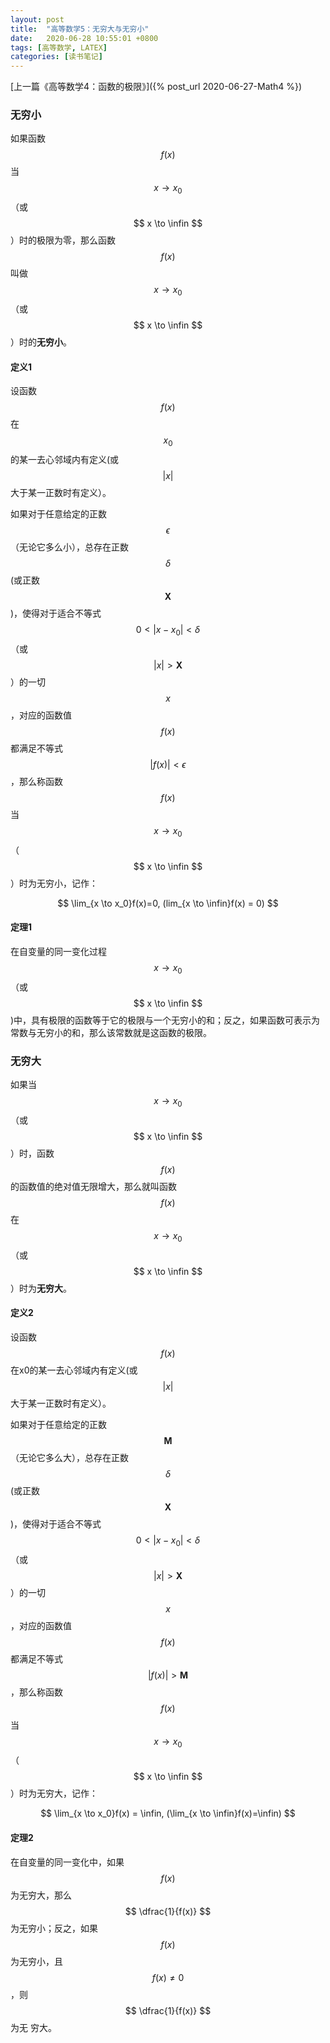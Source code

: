 ```yaml
---
layout: post
title:  "高等数学5：无穷大与无穷小"
date:   2020-06-28 10:55:01 +0800
tags: [高等数学, LATEX]
categories: [读书笔记]
---
```


[上一篇《高等数学4：函数的极限》]({% post_url 2020-06-27-Math4 %})

### 无穷小

如果函数<span> $$ f(x) $$ </span>当<span> $$ x \to x_0 $$ </span>（或 <span> $$ x \to \infin $$ </span> ）时的极限为零，那么函数<span> $$ f(x) $$ </span>叫做 <span> $$ x \to x_0 $$ </span> （或 <span> $$ x \to \infin $$ </span> ）时的**无穷小**。


#### 定义1 

设函数<span> $$ f(x) $$ </span>在<span> $$ x_0 $$ </span>的某一去心邻域内有定义(或<span> $$ |x| $$ </span>大于某一正数时有定义）。

如果对于任意给定的正数 <span> $$ \epsilon $$ </span> （无论它多么小），总存在正数 <span> $$ \delta $$ </span> (或正数 <span> $$ \bm X $$ </span> )，使得对于适合不等式 <span> $$ 0 \lt | x - x_0 | \lt \delta $$ </span> （或 <span> $$ |x| \gt \bm X $$ </span> ）的一切 <span> $$ x $$ </span> ，对应的函数值<span> $$ f(x) $$ </span>都满足不等式<span> $$ |f(x) | \lt \epsilon $$ </span>，那么称函数<span> $$ f(x) $$ </span>当<span> $$ x \to x_0 $$ </span>（ <span> $$ x \to \infin $$ </span>）时为无穷小，记作：

$$
\lim_{x \to x_0}f(x)=0, (lim_{x \to \infin}f(x) = 0)
$$


#### 定理1 

在自变量的同一变化过程<span> $$ x \to x_0 $$ </span>（或<span> $$ x \to \infin $$ </span>)中，具有极限的函数等于它的极限与一个无穷小的和；反之，如果函数可表示为常数与无穷小的和，那么该常数就是这函数的极限。

### 无穷大

如果当<span> $$ x \to x_0 $$ </span>（或<span> $$ x \to \infin $$ </span>）时，函数<span> $$ f(x) $$ </span>的函数值的绝对值无限增大，那么就叫函数<span> $$ f(x) $$ </span>在<span> $$ x \to x_0 $$ </span>（或<span> $$ x \to \infin $$ </span>）时为**无穷大**。


#### 定义2 

设函数<span> $$ f(x) $$ </span>在x0的某一去心邻域内有定义(或<span> $$ |x| $$ </span>大于某一正数时有定义）。

如果对于任意给定的正数<span> $$ \bm M $$ </span>（无论它多么大），总存在正数<span> $$ \delta $$ </span>(或正数<span> $$ \bm X $$ </span>)，使得对于适合不等式 <span> $$ 0 \lt | x - x_0 | \lt \delta $$ </span>（或 <span> $$ |x| \gt \bm X $$ </span> ）的一切<span> $$ x $$ </span>，对应的函数值<span> $$ f(x) $$ </span>都满足不等式 <span> $$ | f(x) | \gt \bm M $$ </span>，那么称函数<span> $$ f(x) $$ </span>当<span> $$ x \to x_0 $$ </span>（<span> $$ x \to \infin $$ </span>）时为无穷大，记作：

$$
\lim_{x \to x_0}f(x) = \infin, (\lim_{x \to \infin}f(x)=\infin)
$$


#### 定理2

在自变量的同一变化中，如果<span> $$ f(x) $$ </span>为无穷大，那么<span>  $$ \dfrac{1}{f(x)} $$ </span>  为无穷小；反之，如果<span> $$ f(x) $$ </span>为无穷小，且<span> $$ f(x) \not = 0 $$ </span>，则<span> $$ \dfrac{1}{f(x)} $$ </span> 为无
穷大。

